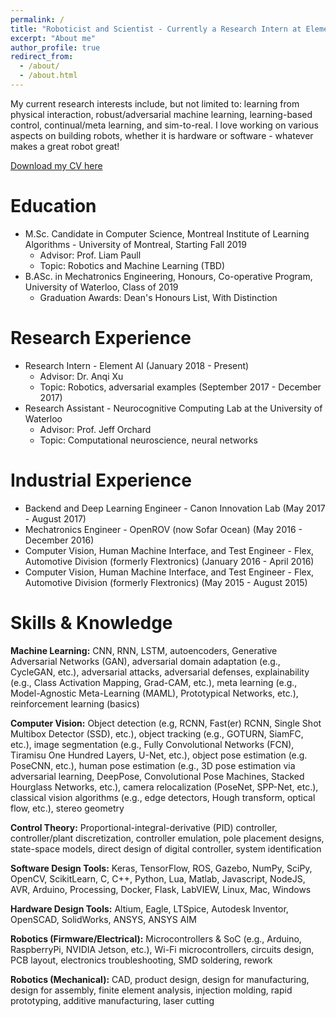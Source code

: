 ```yaml
---
permalink: /
title: "Roboticist and Scientist - Currently a Research Intern at Element AI under supervision of Dr. Anqi Xu. I will be starting my Master's at Montreal Institute of Learning Algorithms (Mila) with Prof. Liam Paull in Fall 2019."
excerpt: "About me"
author_profile: true
redirect_from: 
  - /about/
  - /about.html
---
```


My current research interests include, but not limited to: learning from physical interaction, robust/adversarial machine learning, learning-based control, continual/meta learning, and sim-to-real.​​ I love working on various aspects on building robots, whether it is hardware or software - whatever makes a great robot great!

[Download my CV here](https://rrwiyatn.github.io/files/CV_REY_WIYATNO.pdf)

Education
======
* M.Sc. Candidate in Computer Science, Montreal Institute of Learning Algorithms - University of Montreal, Starting Fall 2019
  * Advisor: Prof. Liam Paull
  * Topic: Robotics and Machine Learning (TBD)
* B.ASc. in Mechatronics Engineering, Honours, Co-operative Program, University of Waterloo, Class of 2019
  * Graduation Awards: Dean's Honours List, With Distinction

Research Experience
======
* Research Intern - Element AI (January 2018 - Present)
  * Advisor: Dr. Anqi Xu
  * Topic: Robotics, adversarial examples (September 2017 - December 2017)
* Research Assistant - Neurocognitive Computing Lab at the University of Waterloo
  * Advisor: Prof. Jeff Orchard
  * Topic: Computational neuroscience, neural networks

Industrial Experience
======
* Backend and Deep Learning Engineer - Canon Innovation Lab (May 2017 - August 2017)
* Mechatronics Engineer - OpenROV (now Sofar Ocean) (May 2016 - December 2016)
* Computer Vision, Human Machine Interface, and Test Engineer - Flex, Automotive Division (formerly Flextronics) (January 2016 - April 2016)
* Computer Vision, Human Machine Interface, and Test Engineer - Flex, Automotive Division (formerly Flextronics) (May 2015 - August 2015)

Skills & Knowledge
======

**Machine Learning:**
CNN, RNN, LSTM, autoencoders, Generative Adversarial Networks (GAN), adversarial domain adaptation (e.g., CycleGAN, etc.), adversarial attacks, adversarial defenses, explainability (e.g., Class Activation Mapping, Grad-CAM, etc.), meta learning (e.g., Model-Agnostic Meta-Learning (MAML), Prototypical Networks, etc.), reinforcement learning (basics)

**Computer Vision:**
Object detection (e.g, RCNN, Fast(er) RCNN, Single Shot Multibox Detector (SSD), etc.), object tracking (e.g., GOTURN, SiamFC, etc.), image segmentation (e.g., Fully Convolutional Networks (FCN), Tiramisu One Hundred Layers, U-Net, etc.), object pose estimation (e.g. PoseCNN, etc.), human pose estimation (e.g., 3D pose estimation via adversarial learning, DeepPose, Convolutional Pose Machines, Stacked Hourglass Networks, etc.), camera relocalization (PoseNet, SPP-Net, etc.), classical vision algorithms (e.g., edge detectors, Hough transform, optical flow, etc.), stereo geometry

**Control Theory:**
Proportional-integral-derivative (PID) controller, controller/plant discretization, controller emulation, pole placement designs, state-space models, direct design of digital controller, system identification

**Software Design Tools:** 
Keras, TensorFlow, ROS, Gazebo, NumPy, SciPy, OpenCV, ScikitLearn, C, C++, Python, Lua, Matlab, Javascript, NodeJS, AVR, Arduino, Processing, Docker, Flask, LabVIEW, Linux, Mac, Windows

**Hardware Design Tools:**
​Altium, Eagle, LTSpice, Autodesk Inventor, OpenSCAD, SolidWorks, ANSYS, ANSYS AIM

**Robotics (Firmware/Electrical):** 
Microcontrollers & SoC (e.g., Arduino, RaspberryPi, NVIDIA Jetson, etc.), Wi-Fi microcontrollers, circuits design, PCB layout, electronics troubleshooting, SMD soldering, rework​

**Robotics (Mechanical):**
CAD, product design, design for manufacturing, design for assembly, finite element analysis, injection molding, rapid prototyping, additive manufacturing, laser cutting
